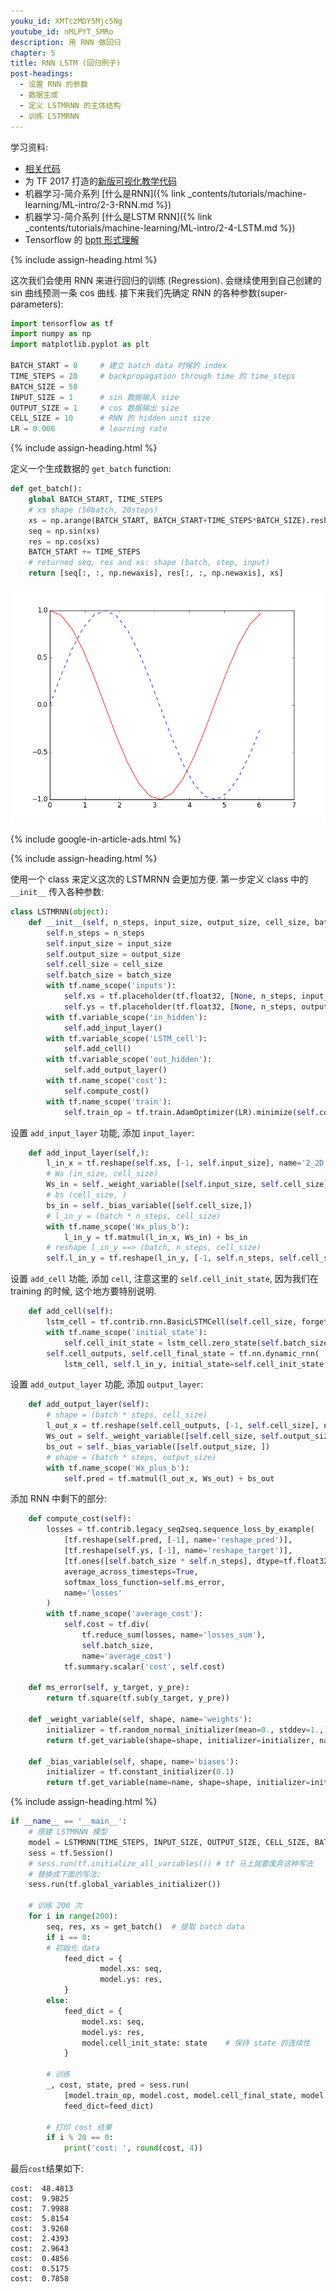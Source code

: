 ```yaml
---
youku_id: XMTczMDY5Mjc5Ng
youtube_id: nMLPYT_SMRo
description: 用 RNN 做回归
chapter: 5
title: RNN LSTM (回归例子)
post-headings:
  - 设置 RNN 的参数
  - 数据生成
  - 定义 LSTMRNN 的主体结构
  - 训练 LSTMRNN
---
```



学习资料:
  * [相关代码](https://github.com/MorvanZhou/tutorials/tree/master/tensorflowTUT/tf20_RNN2.2)
  * 为 TF 2017 打造的[新版可视化教学代码](https://github.com/MorvanZhou/Tensorflow-Tutorial)
  * 机器学习-简介系列 [什么是RNN]({% link _contents/tutorials/machine-learning/ML-intro/2-3-RNN.md %})
  * 机器学习-简介系列 [什么是LSTM RNN]({% link _contents/tutorials/machine-learning/ML-intro/2-4-LSTM.md %})
  * Tensorflow 的 [bptt 形式理解](http://r2rt.com/styles-of-truncated-backpropagation.html)



{% include assign-heading.html %}

这次我们会使用 RNN 来进行回归的训练 (Regression). 会继续使用到自己创建的 sin 曲线预测一条 cos 曲线.
接下来我们先确定 RNN 的各种参数(super-parameters):

```python
import tensorflow as tf
import numpy as np
import matplotlib.pyplot as plt

BATCH_START = 0     # 建立 batch data 时候的 index
TIME_STEPS = 20     # backpropagation through time 的 time_steps
BATCH_SIZE = 50     
INPUT_SIZE = 1      # sin 数据输入 size
OUTPUT_SIZE = 1     # cos 数据输出 size
CELL_SIZE = 10      # RNN 的 hidden unit size 
LR = 0.006          # learning rate
```

{% include assign-heading.html %}

定义一个生成数据的 `get_batch` function:

```python
def get_batch():
    global BATCH_START, TIME_STEPS
    # xs shape (50batch, 20steps)
    xs = np.arange(BATCH_START, BATCH_START+TIME_STEPS*BATCH_SIZE).reshape((BATCH_SIZE, TIME_STEPS)) / (10*np.pi)
    seq = np.sin(xs)
    res = np.cos(xs)
    BATCH_START += TIME_STEPS
    # returned seq, res and xs: shape (batch, step, input)
    return [seq[:, :, np.newaxis], res[:, :, np.newaxis], xs]
```

<img class="course-image" src="/static/results/tensorflow/5_08_1.png" alt="{{ page.title }}{% increment image-count %}">

{% include google-in-article-ads.html %}

{% include assign-heading.html %}

使用一个 class 来定义这次的 LSTMRNN 会更加方便. 第一步定义 class 中的 `__init__` 传入各种参数: 

```python
class LSTMRNN(object):
    def __init__(self, n_steps, input_size, output_size, cell_size, batch_size):
        self.n_steps = n_steps
        self.input_size = input_size
        self.output_size = output_size
        self.cell_size = cell_size
        self.batch_size = batch_size
        with tf.name_scope('inputs'):
            self.xs = tf.placeholder(tf.float32, [None, n_steps, input_size], name='xs')
            self.ys = tf.placeholder(tf.float32, [None, n_steps, output_size], name='ys')
        with tf.variable_scope('in_hidden'):
            self.add_input_layer()
        with tf.variable_scope('LSTM_cell'):
            self.add_cell()
        with tf.variable_scope('out_hidden'):
            self.add_output_layer()
        with tf.name_scope('cost'):
            self.compute_cost()
        with tf.name_scope('train'):
            self.train_op = tf.train.AdamOptimizer(LR).minimize(self.cost)
```

设置 `add_input_layer` 功能, 添加 `input_layer`:

```python
    def add_input_layer(self,):
        l_in_x = tf.reshape(self.xs, [-1, self.input_size], name='2_2D')  # (batch*n_step, in_size)
        # Ws (in_size, cell_size)
        Ws_in = self._weight_variable([self.input_size, self.cell_size])
        # bs (cell_size, )
        bs_in = self._bias_variable([self.cell_size,])
        # l_in_y = (batch * n_steps, cell_size)
        with tf.name_scope('Wx_plus_b'):
            l_in_y = tf.matmul(l_in_x, Ws_in) + bs_in
        # reshape l_in_y ==> (batch, n_steps, cell_size)
        self.l_in_y = tf.reshape(l_in_y, [-1, self.n_steps, self.cell_size], name='2_3D')
```

设置 `add_cell` 功能, 添加 `cell`, 注意这里的 `self.cell_init_state`, 因为我们在 training 的时候, 这个地方要特别说明.

```python
    def add_cell(self):
        lstm_cell = tf.contrib.rnn.BasicLSTMCell(self.cell_size, forget_bias=1.0, state_is_tuple=True)
        with tf.name_scope('initial_state'):
            self.cell_init_state = lstm_cell.zero_state(self.batch_size, dtype=tf.float32)
        self.cell_outputs, self.cell_final_state = tf.nn.dynamic_rnn(
            lstm_cell, self.l_in_y, initial_state=self.cell_init_state, time_major=False)
```

设置 `add_output_layer` 功能, 添加 `output_layer`:

```python
    def add_output_layer(self):
        # shape = (batch * steps, cell_size)
        l_out_x = tf.reshape(self.cell_outputs, [-1, self.cell_size], name='2_2D')
        Ws_out = self._weight_variable([self.cell_size, self.output_size])
        bs_out = self._bias_variable([self.output_size, ])
        # shape = (batch * steps, output_size)
        with tf.name_scope('Wx_plus_b'):
            self.pred = tf.matmul(l_out_x, Ws_out) + bs_out
```

添加 RNN 中剩下的部分:

```python
    def compute_cost(self):
        losses = tf.contrib.legacy_seq2seq.sequence_loss_by_example(
            [tf.reshape(self.pred, [-1], name='reshape_pred')],
            [tf.reshape(self.ys, [-1], name='reshape_target')],
            [tf.ones([self.batch_size * self.n_steps], dtype=tf.float32)],
            average_across_timesteps=True,
            softmax_loss_function=self.ms_error,
            name='losses'
        )
        with tf.name_scope('average_cost'):
            self.cost = tf.div(
                tf.reduce_sum(losses, name='losses_sum'),
                self.batch_size,
                name='average_cost')
            tf.summary.scalar('cost', self.cost)

    def ms_error(self, y_target, y_pre):
        return tf.square(tf.sub(y_target, y_pre))

    def _weight_variable(self, shape, name='weights'):
        initializer = tf.random_normal_initializer(mean=0., stddev=1.,)
        return tf.get_variable(shape=shape, initializer=initializer, name=name)

    def _bias_variable(self, shape, name='biases'):
        initializer = tf.constant_initializer(0.1)
        return tf.get_variable(name=name, shape=shape, initializer=initializer)
```

{% include assign-heading.html %}


```python
if __name__ == '__main__':
    # 搭建 LSTMRNN 模型
    model = LSTMRNN(TIME_STEPS, INPUT_SIZE, OUTPUT_SIZE, CELL_SIZE, BATCH_SIZE)
    sess = tf.Session()
    # sess.run(tf.initialize_all_variables()) # tf 马上就要废弃这种写法
    # 替换成下面的写法:
    sess.run(tf.global_variables_initializer())
    
    # 训练 200 次
    for i in range(200):
        seq, res, xs = get_batch()  # 提取 batch data
        if i == 0:
        # 初始化 data
            feed_dict = {
                    model.xs: seq,
                    model.ys: res,
            }
        else:
            feed_dict = {
                model.xs: seq,
                model.ys: res,
                model.cell_init_state: state    # 保持 state 的连续性
            }
        
        # 训练
        _, cost, state, pred = sess.run(
            [model.train_op, model.cost, model.cell_final_state, model.pred],
            feed_dict=feed_dict)
        
        # 打印 cost 结果
        if i % 20 == 0:
            print('cost: ', round(cost, 4))
```

最后`cost`结果如下:

```
cost:  48.4813
cost:  9.9825
cost:  7.9988
cost:  5.8154
cost:  3.9268
cost:  2.4393
cost:  2.9643
cost:  0.4856
cost:  0.5175
cost:  0.7858
```